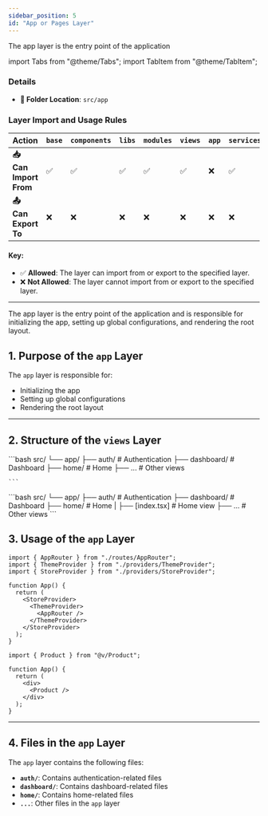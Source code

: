 ```yaml
---
sidebar_position: 5
id: "App or Pages Layer"
---
```


The app layer is the entry point of the application

import Tabs from "@theme/Tabs";
import TabItem from "@theme/TabItem";

<div style={{
 border: '2px solid var(--border-color)',
  borderRadius: '8px',
  padding: '16px',
  backgroundColor: 'var(--background-color)',
  margin: '16px 0',
  boxShadow: '0 2px 4px rgba(0, 0, 0, 0.1)',
  color: 'var(--text-color)'
}}>

### Details
  - **📁 Folder Location**: `src/app`
</div>

### Layer Import and Usage Rules

| **Action**            | **`base`** | **`components`** | **`libs`** | **`modules`** | **`views`** | **`app`** | **`services`** |
| --------------------- | ---------- | ---------------- | ---------- | ------------- | ----------- | --------- | -------------- |
| **📥 Can Import From** | ✅          | ✅                | ✅          | ✅             | ✅           | ❌         | ✅              |
| **📤 Can Export To**   | ❌          | ❌                | ❌          | ❌             | ❌           | ❌         | ❌              |


#### Key:
- ✅ **Allowed**: The layer can import from or export to the specified layer.
- ❌ **Not Allowed**: The layer cannot import from or export to the specified layer.

---

The app layer is the entry point of the application and is responsible for initializing the app, setting up global configurations, and rendering the root layout.


## 1. Purpose of the `app` Layer

The `app` layer is responsible for:

- Initializing the app
- Setting up global configurations
- Rendering the root layout

---

## 2. Structure of the `views` Layer
<Tabs>
  <TabItem value="small" label="Small Project" default>
     ```bash
        src/
        └── app/
            ├── auth/                               # Authentication
            ├── dashboard/                          # Dashboard
            ├── home/                               # Home
            ├── ...                                 # Other views

    ```
  </TabItem>

  <TabItem value="large" label="Large Project">
    ```bash
        src/
        └── app/
            ├── auth/                               # Authentication
            ├── dashboard/                          # Dashboard
            ├── home/                               # Home
            |   ├── [index.tsx]                     # Home view
            ├── ...                                 # Other views
    ```
  </TabItem>

</Tabs>

## 3. Usage of the `app` Layer

```tsx title="src/app/index.tsx"
import { AppRouter } from "./routes/AppRouter";
import { ThemeProvider } from "./providers/ThemeProvider";
import { StoreProvider } from "./providers/StoreProvider";

function App() {
  return (
    <StoreProvider>
      <ThemeProvider>
        <AppRouter />
      </ThemeProvider>
    </StoreProvider>
  );
}
```

```tsx title="src/app/index.tsx"
import { Product } from "@v/Product";

function App() {
  return (
    <div>
      <Product />
    </div>
  );
}
```
---

## 4. Files in the `app` Layer

The `app` layer contains the following files:

- **`auth/`**: Contains authentication-related files
- **`dashboard/`**: Contains dashboard-related files
- **`home/`**: Contains home-related files
- **`...`**: Other files in the `app` layer